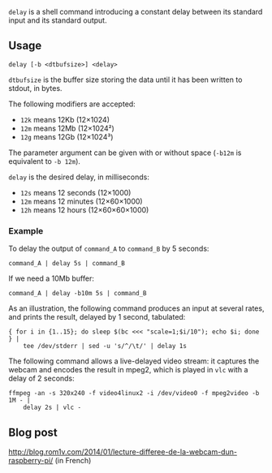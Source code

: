 `delay` is a shell command introducing a constant delay between its standard
input and its standard output.

## Usage

    delay [-b <dtbufsize>] <delay>

`dtbufsize` is the buffer size storing the data until it has been written to
stdout, in bytes.

The following modifiers are accepted:
 * `12k` means 12Kb (12×1024)
 * `12m` means 12Mb (12×1024²)
 * `12g` means 12Gb (12×1024³)

The parameter argument can be given with or without space (`-b12m` is equivalent
to `-b 12m`).

`delay` is the desired delay, in milliseconds:
 * `12s` means 12 seconds (12×1000)
 * `12m` means 12 minutes (12×60×1000)
 * `12h` means 12 hours (12×60×60×1000)

### Example

To delay the output of `command_A` to `command_B` by 5 seconds:

    command_A | delay 5s | command_B

If we need a 10Mb buffer:

    command_A | delay -b10m 5s | command_B

As an illustration, the following command produces an input at several rates,
and prints the result, delayed by 1 second, tabulated:

    { for i in {1..15}; do sleep $(bc <<< "scale=1;$i/10"); echo $i; done } |
        tee /dev/stderr | sed -u 's/^/\t/' | delay 1s

The following command allows a live-delayed video stream: it captures the webcam
and encodes the result in mpeg2, which is played in `vlc` with a delay of 2
seconds:

    ffmpeg -an -s 320x240 -f video4linux2 -i /dev/video0 -f mpeg2video -b 1M - |
        delay 2s | vlc -

## Blog post

<http://blog.rom1v.com/2014/01/lecture-differee-de-la-webcam-dun-raspberry-pi/>
(in French)
